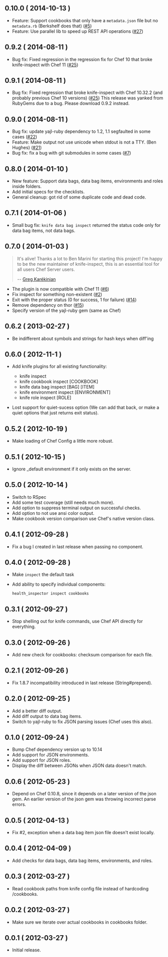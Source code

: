 ## 0.10.0 ( 2014-10-13 )

* Feature: Support cookbooks that only have a `metadata.json` file but no
  `metadata.rb` (Berkshelf does that) ([#5][#5])
* Feature: Use parallel lib to speed up REST API operations ([#27][#27])

## 0.9.2 ( 2014-08-11 )

* Bug fix: Fixed regression in the regression fix for Chef 10 that broke
knife-inspect with Chef 11
  ([#25][#25])

## 0.9.1 ( 2014-08-11 )

* Bug fix: Fixed regression that broke knife-inspect with Chef 10.32.2
  (and probably previous Chef 10 versions)
  ([#25][#25])
This release was yanked from RubyGems due to a bug. Please download 0.9.2
instead.

## 0.9.0 ( 2014-08-11 )

* Bug fix: update yajl-ruby dependency to 1.2, 1.1 segfaulted in some cases
  ([#22][#22])
* Feature: Make output not use unicode when stdout is not a TTY. (Ben Hughes)
  ([#21][#21])
* Bug fix: fix a bug with git submodules in some cases
  ([#7][#7])

## 0.8.0 ( 2014-01-10 )

* New feature: Support data bags, data bag items, environments and roles inside
  folders.
* Add initial specs for the checklists.
* General cleanup: got rid of some duplicate code and dead code.

## 0.7.1 ( 2014-01-06 )

* Small bug fix: `knife data bag inspect` returned the status code only for
  data bag items, not data bags.

## 0.7.0 ( 2014-01-03 )

> It's alive! Thanks a lot to Ben Marini for starting this project!
> I'm happy to be the new maintainer of knife-inspect, this is an essential
> tool for all users Chef Server users.
>
> -- [Greg Karékinian](https://github.com/gregkare)

* The plugin is now compatible with Chef 11 ([#6][#6])
* Fix inspect for something non-existent ([#2][#2])
* Exit with the proper status (0 for success, 1 for failure) ([#14][#14])
* Remove dependency on thor ([#15][#15])
* Specify version of the yajl-ruby gem (same as Chef)

## 0.6.2 ( 2013-02-27 )

* Be indifferent about symbols and strings for hash keys when diff'ing

## 0.6.0 ( 2012-11-1 )

* Add knife plugins for all existing functionality:
  - knife inspect
  - knife cookbook inspect [COOKBOOK]
  - knife data bag inspect [BAG] [ITEM]
  - knife environment inspect [ENVIRONMENT]
  - knife role inspect [ROLE]

* Lost support for quiet-sucess option (We can add that back, or make a quiet
  options that just returns exit status).

## 0.5.2 ( 2012-10-19 )

* Make loading of Chef Config a little more robust.

## 0.5.1 ( 2012-10-15 )

* Ignore _default environment if it only exists on the server.

## 0.5.0 ( 2012-10-14 )

* Switch to RSpec
* Add some test coverage (still needs much more).
* Add option to suppress terminal output on successful checks.
* Add option to not use ansi color output.
* Make cookbook version comparison use Chef's native version class.

## 0.4.1 ( 2012-09-28 )

* Fix a bug I created in last release when passing no component.

## 0.4.0 ( 2012-09-28 )

* Make `inspect` the default task
* Add ability to specify individual components:

      health_inspector inspect cookbooks

## 0.3.1 ( 2012-09-27 )

* Stop shelling out for knife commands, use Chef API directly for everything.

## 0.3.0 ( 2012-09-26 )

* Add new check for cookbooks: checksum comparison for each file.

## 0.2.1 ( 2012-09-26 )

* Fix 1.8.7 incompatibility introduced in last release (String#prepend).

## 0.2.0 ( 2012-09-25 )

* Add a better diff output.
* Add diff output to data bag items.
* Switch to yajl-ruby to fix JSON parsing issues (Chef uses this also).

## 0.1.0 ( 2012-09-24 )

* Bump Chef dependency version up to 10.14
* Add support for JSON environments.
* Add support for JSON roles.
* Display the diff between JSONs when JSON data doesn't match.

## 0.0.6 ( 2012-05-23 )

* Depend on Chef 0.10.8, since it depends on a later version of the json gem.
  An earlier version of the json gem was throwing incorrect parse errors.

## 0.0.5 ( 2012-04-13 )

* Fix #2, exception when a data bag item json file doesn't exist locally.

## 0.0.4 ( 2012-04-09 )

* Add checks for data bags, data bag items, environments, and roles.

## 0.0.3 ( 2012-03-27 )

* Read cookbook paths from knife config file instead of hardcoding /cookbooks.

## 0.0.2 ( 2012-03-27 )

* Make sure we iterate over actual cookbooks in cookbooks folder.

## 0.0.1 ( 2012-03-27 )

* Initial release.


[#15]: https://github.com/bmarini/knife-inspect/issues/15
[#14]: https://github.com/bmarini/knife-inspect/issues/14
[#6]: https://github.com/bmarini/knife-inspect/issues/6
[#2]: https://github.com/bmarini/knife-inspect/issues/2
[#21]: https://github.com/bmarini/knife-inspect/issues/21
[#22]: https://github.com/bmarini/knife-inspect/issues/22
[#7]: https://github.com/bmarini/knife-inspect/issues/7
[#25]: https://github.com/bmarini/knife-inspect/issues/25
[#5]: https://github.com/bmarini/knife-inspect/issues/5
[#27]: https://github.com/bmarini/knife-inspect/issues/27
